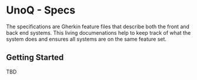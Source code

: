 # UnoQ - Specs
The specifications are Gherkin feature files that describe both the front and back end systems. This living documenations help to keep track of what the system does and ensures all systems are on the same feature set.

## Getting Started
TBD
